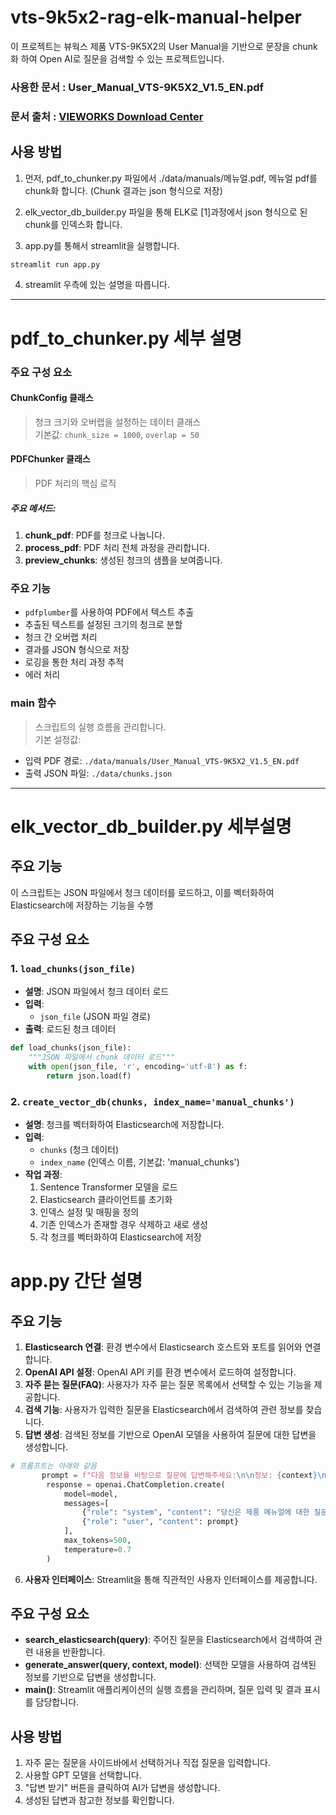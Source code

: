 # vts-9k5x2-rag-elk-manual-helper

이 프로젝트는 뷰웍스 제품 VTS-9K5X2의 User Manual을 기반으로 문장을 chunk화 하여 Open AI로 질문을 검색할 수 있는 프로젝트입니다.

### 사용한 문서 : User_Manual_VTS-9K5X2_V1.5_EN.pdf
### 문서 출처 : [VIEWORKS Download Center](https://download.vieworks.com/main2?item_type=1&list_type=list&tag_list=)

## 사용 방법
1. 먼저, pdf_to_chunker.py 파일에서 ./data/manuals/메뉴얼.pdf, 메뉴얼 pdf를 chunk화 합니다.
(Chunk 결과는 json 형식으로 저장)

2. elk_vector_db_builder.py 파일을 통해 ELK로 [1]과정에서 json 형식으로 된 chunk를 인덱스화 합니다.

3. app.py를 통해서 streamlit을 실행합니다.
```bash
streamlit run app.py
```

4. streamlit 우측에 있는 설명을 따릅니다.

---
# pdf_to_chunker.py 세부 설명

### 주요 구성 요소

#### ChunkConfig 클래스
> 청크 크기와 오버랩을 설정하는 데이터 클래스  
기본값: `chunk_size = 1000`, `overlap = 50`

#### PDFChunker 클래스
> PDF 처리의 핵심 로직

##### 주요 메서드:
1. **chunk_pdf**: PDF를 청크로 나눕니다.
2. **process_pdf**: PDF 처리 전체 과정을 관리합니다.
3. **preview_chunks**: 생성된 청크의 샘플을 보여줍니다.

### 주요 기능
- `pdfplumber`를 사용하여 PDF에서 텍스트 추출
- 추출된 텍스트를 설정된 크기의 청크로 분할
- 청크 간 오버랩 처리
- 결과를 JSON 형식으로 저장
- 로깅을 통한 처리 과정 추적
- 에러 처리

### main 함수
> 스크립트의 실행 흐름을 관리합니다.  
기본 설정값:
- 입력 PDF 경로: `./data/manuals/User_Manual_VTS-9K5X2_V1.5_EN.pdf`
- 출력 JSON 파일: `./data/chunks.json`

---

# elk_vector_db_builder.py 세부설명

## 주요 기능
이 스크립트는 JSON 파일에서 청크 데이터를 로드하고, 이를 벡터화하여 Elasticsearch에 저장하는 기능을 수행

## 주요 구성 요소

### 1. `load_chunks(json_file)`
- **설명**: JSON 파일에서 청크 데이터 로드
- **입력**:
  - `json_file` (JSON 파일 경로)
- **출력**: 로드된 청크 데이터

```python
def load_chunks(json_file):
    """JSON 파일에서 chunk 데이터 로드"""
    with open(json_file, 'r', encoding='utf-8') as f:
        return json.load(f)
```

### 2. `create_vector_db(chunks, index_name='manual_chunks')`
- **설명**: 청크를 벡터화하여 Elasticsearch에 저장합니다.
- **입력**: 
  - `chunks` (청크 데이터)
  - `index_name` (인덱스 이름, 기본값: 'manual_chunks')
- **작업 과정**:
  1. Sentence Transformer 모델을 로드
  2. Elasticsearch 클라이언트를 초기화
  3. 인덱스 설정 및 매핑을 정의
  4. 기존 인덱스가 존재할 경우 삭제하고 새로 생성
  5. 각 청크를 벡터화하여 Elasticsearch에 저장

# app.py 간단 설명

## 주요 기능
1. **Elasticsearch 연결**: 환경 변수에서 Elasticsearch 호스트와 포트를 읽어와 연결합니다.
2. **OpenAI API 설정**: OpenAI API 키를 환경 변수에서 로드하여 설정합니다.
3. **자주 묻는 질문(FAQ)**: 사용자가 자주 묻는 질문 목록에서 선택할 수 있는 기능을 제공합니다.
4. **검색 기능**: 사용자가 입력한 질문을 Elasticsearch에서 검색하여 관련 정보를 찾습니다.
5. **답변 생성**: 검색된 정보를 기반으로 OpenAI 모델을 사용하여 질문에 대한 답변을 생성합니다.

```python
# 프롬프트는 아래와 같음
       prompt = f"다음 정보를 바탕으로 질문에 답변해주세요:\n\n정보: {context}\n\n질문: {query}\n\n답변:"
        response = openai.ChatCompletion.create(
            model=model,
            messages=[
                {"role": "system", "content": "당신은 제품 메뉴얼에 대한 질문에 답변하는 AI 어시스턴트입니다."},
                {"role": "user", "content": prompt}
            ],
            max_tokens=500,
            temperature=0.7
        )
```

6. **사용자 인터페이스**: Streamlit을 통해 직관적인 사용자 인터페이스를 제공합니다.

## 주요 구성 요소
- **search_elasticsearch(query)**: 주어진 질문을 Elasticsearch에서 검색하여 관련 내용을 반환합니다.
- **generate_answer(query, context, model)**: 선택한 모델을 사용하여 검색된 정보를 기반으로 답변을 생성합니다.
- **main()**: Streamlit 애플리케이션의 실행 흐름을 관리하며, 질문 입력 및 결과 표시를 담당합니다.

## 사용 방법
1. 자주 묻는 질문을 사이드바에서 선택하거나 직접 질문을 입력합니다.
2. 사용할 GPT 모델을 선택합니다.
3. "답변 받기" 버튼을 클릭하여 AI가 답변을 생성합니다.
4. 생성된 답변과 참고한 정보를 확인합니다.
